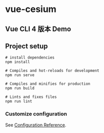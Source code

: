 # vue-cesium

## Vue CLI 4 版本 Demo

## Project setup
```
# install dependencies
npm install

# Compiles and hot-reloads for development
npm run serve

# Compiles and minifies for production
npm run build

# Lints and fixes files
npm run lint
```
### Customize configuration
See [Configuration Reference](https://cli.vuejs.org/config/).
